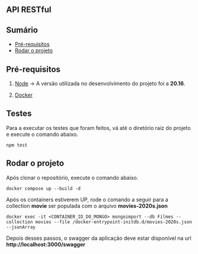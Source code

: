 ## API RESTful

## Sumário
- [Pré-requisitos](#pré-requisitos)
- [Rodar o projeto](#rodaroprojeto)

## Pré-requisitos

1. [Node](https://nodejs.org/pt) -> A versão utilizada no desenvolvimento do projeto foi a **20.16**.

2. [Docker](https://docs.docker.com/engine/install/)

## Testes

Para a executar os testes que foram feitos, vá até o diretório raiz do projeto e execute o comando abaixo.

```
npm test
```

## Rodar o projeto

Após clonar o repositório, execute o comando abaixo.

```
docker compose up --build -d
```

Após os containers estiverem UP, rode o comando a seguir para a collection **movie** ser populada com o arquivo **movies-2020s.json**

```
docker exec -it <CONTAINER_ID_DO_MONGO> mongoimport --db Filmes --collection movies --file /docker-entrypoint-initdb.d/movies-2020s.json --jsonArray
```

Depois desses passos, o swagger da aplicação deve estar disponível na url **http://localhost:3000/swagger**
